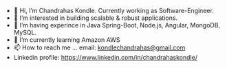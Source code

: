 - 👋 Hi, I’m Chandrahas Kondle. Currently working as Software-Engineer.
- 👀 I’m interested in building scalable & robust applications.
- 💞️ I’m having experince in Java Spring-Boot, Node.js, Angular, MongoDB, MySQL.
- 🌱 I’m currently learning Amazon AWS
- 📫 How to reach me ... email: kondlechandrahas@gmail.com
- Linkedin profile: https://www.linkedin.com/in/chandrahaskondle/

<!---
chandrahaskondle/chandrahaskondle is a ✨ special ✨ repository because its `README.md` (this file) appears on your GitHub profile.
You can click the Preview link to take a look at your changes.
--->

